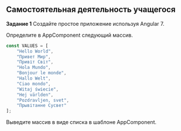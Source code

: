 ## Самостоятельная деятельность учащегося

**Задание 1**
Создайте простое приложение используя Angular 7.

Определите в AppComponent следующий массив.

```javascript
const VALUES = [
	"Hello World", 
	"Привет Мир",
	"Привіт Світ", 
	"Hola Mundo", 
	"Bonjour le monde", 
	"Hallo Welt", 
	"Ciao mondo", 
	"Witaj świecie", 
	"Hej världen", 
	"Pozdravljen, svet", 
	"Прывітанне Сусвет"
];
```

Выведите массив в виде списка в шаблоне AppComponent.